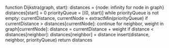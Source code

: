 function Dijkstra(graph, start):
    distances = {node: infinity for node in graph}
    distances[start] = 0
    priorityQueue = [(0, start)]
    while priorityQueue is not empty:
        currentDistance, currentNode = extractMin(priorityQueue)
        if currentDistance > distances[currentNode]:
            continue
        for neighbor, weight in graph[currentNode]:
            distance = currentDistance + weight
            if distance < distances[neighbor]:
                distances[neighbor] = distance
                insert(distance, neighbor, priorityQueue)
    return distances
